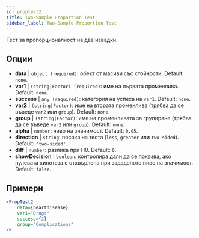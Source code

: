 ```yaml
---
id: proptest2
title: Two-Sample Proportion Test
sidebar_label: Two-Sample Proportion Test
---
```


Тест за пропорционалност на две извадки.

## Опции

* __data__ | `object (required)`: обект от масиви със стойности. Default: `none`.
* __var1__ | `(string|Factor) (required)`: име на първата променлива. Default: `none`.
* __success__ | `any (required)`: категория на успеха на `var1`. Default: `none`.
* __var2__ | `(string|Factor)`: име на втората променлива (трябва да се въведе `var2` или `group`). Default: `none`.
* __group__ | `(string|Factor)`: име на променливата за групиране (трябва да се въведе `var2` или `group`). Default: `none`.
* __alpha__ | `number`: ниво на значимост. Default: `0.05`.
* __direction__ | `string`: посока на теста (`less`, `greater` или `two-sided`). Default: `'two-sided'`.
* __diff__ | `number`: разлика при H0. Default: `0`.
* __showDecision__ | `boolean`: контролира дали да се показва, ако нулевата хипотеза е отхвърлена при зададеното ниво на значимост. Default: `false`.


## Примери

```jsx live
<PropTest2
    data={heartdisease} 
    var1="Drugs"
    success={2}
    group="Complications"
/>
```
